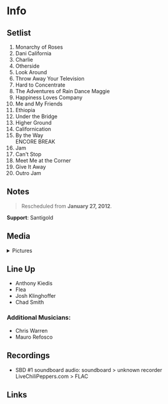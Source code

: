 # Info

## Setlist

1. Monarchy of Roses
2. Dani California
3. Charlie
4. Otherside
5. Look Around
6. Throw Away Your Television
7. Hard to Concentrate
8. The Adventures of Rain Dance Maggie
9. Happiness Loves Company
10. Me and My Friends
11. Ethiopia
12. Under the Bridge
13. Higher Ground
14. Californication
15. By the Way
<br> ENCORE BREAK
16. Jam
17. Can't Stop
18. Meet Me at the Corner
19. Give It Away
20. Outro Jam

## Notes

> Rescheduled from **January 27, 2012**.

**Support**: Santigold

## Media 

<details>
  <summary>Pictures</summary>
  <!--<img alt="Setlist" title="Setlist" src="_.jpg" height="200" />
  <img alt="Flyer" title="Flyer" src="_.jpg" height="200" />-->
</details>

## Line Up

* Anthony Kiedis
* Flea
* Josh Klinghoffer
* Chad Smith

### Additional Musicians:

* Chris Warren  
* Mauro Refosco

## Recordings

* SBD #1 soundboard audio: soundboard > unknown recorder LiveChiliPeppers.com > FLAC

## Links
